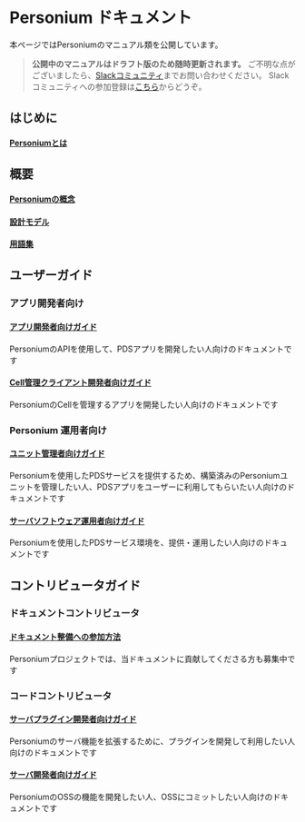 #  Personium ドキュメント

本ページではPersoniumのマニュアル類を公開しています。
> __公開中のマニュアルはドラフト版のため随時更新されます。__
ご不明な点がございましたら、[Slackコミュニティ](https://personium-io.slack.com/)までお問い合わせください。
Slackコミュニティへの参加登録は[こちら](https://goo.gl/forms/ODgVX6eMkRDtReLg1)からどうぞ。

## はじめに
#### [Personiumとは](./overview/001_Introduction.html)

## 概要
#### [Personiumの概念](./user_guide/001_Personium_Concepts.html)
#### [設計モデル](./user_guide/005_Model_construction.html)
#### [用語集](./user_guide/008_Glossary.html)

## ユーザーガイド  
### アプリ開発者向け  
#### [アプリ開発者向けガイド](./app-developer/index.html)  
PersoniumのAPIを使用して、PDSアプリを開発したい人向けのドキュメントです

#### [Cell管理クライアント開発者向けガイド](./cell-client-developer/index.html)  
PersoniumのCellを管理するアプリを開発したい人向けのドキュメントです

### Personium 運用者向け
#### [ユニット管理者向けガイド](./unit-administrator/index.html)
Personiumを使用したPDSサービスを提供するため、構築済みのPersoniumユニットを管理したい人、PDSアプリをユーザーに利用してもらいたい人向けのドキュメントです

#### [サーバソフトウェア運用者向けガイド](./server-operator/index.html)
Personiumを使用したPDSサービス環境を、提供・運用したい人向けのドキュメントです

## コントリビュータガイド  
### ドキュメントコントリビュータ  
#### [ドキュメント整備への参加方法](./document-writer/index.html)  
Personiumプロジェクトでは、当ドキュメントに貢献してくださる方も募集中です
  
### コードコントリビュータ  
#### [サーバプラグイン開発者向けガイド](./plugin-developer/index.html)
Personiumのサーバ機能を拡張するために、プラグインを開発して利用したい人向けのドキュメントです

#### [サーバ開発者向けガイド](./software-developer/index.html)
PersoniumのOSSの機能を開発したい人、OSSにコミットしたい人向けのドキュメントです
